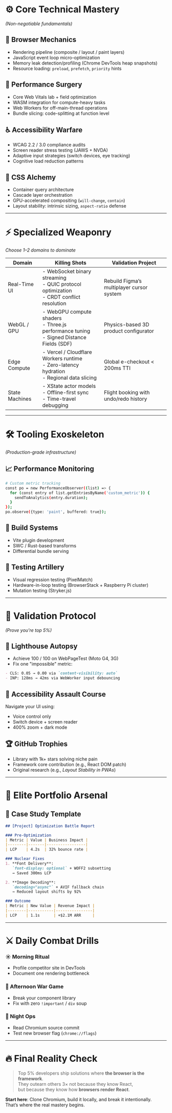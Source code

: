 
# ⚙️ Core Technical Mastery
*(Non-negotiable fundamentals)*

## 🧠 Browser Mechanics

- Rendering pipeline (composite / layout / paint layers)  
- JavaScript event loop micro-optimization  
- Memory leak detection/profiling (Chrome DevTools heap snapshots)  
- Resource loading: `preload`, `prefetch`, `priority` hints  

## 🔬 Performance Surgery

- Core Web Vitals lab + field optimization  
- WASM integration for compute-heavy tasks  
- Web Workers for off-main-thread operations  
- Bundle slicing: code-splitting at function level  

## ♿ Accessibility Warfare

- WCAG 2.2 / 3.0 compliance audits  
- Screen reader stress testing (JAWS + NVDA)  
- Adaptive input strategies (switch devices, eye tracking)  
- Cognitive load reduction patterns  

## 🎨 CSS Alchemy

- Container query architecture  
- Cascade layer orchestration  
- GPU-accelerated compositing (`will-change`, `contain`)  
- Layout stability: intrinsic sizing, `aspect-ratio` defense  

---

# ⚡ Specialized Weaponry
*Choose 1–2 domains to dominate*

| Domain         | Killing Shots                                                                 | Validation Project                                  |
|----------------|--------------------------------------------------------------------------------|-----------------------------------------------------|
| Real-Time UI   | - WebSocket binary streaming  <br> - QUIC protocol optimization <br> - CRDT conflict resolution | Rebuild Figma’s multiplayer cursor system           |
| WebGL / GPU    | - WebGPU compute shaders <br> - Three.js performance tuning <br> - Signed Distance Fields (SDF) | Physics-based 3D product configurator              |
| Edge Compute   | - Vercel / Cloudflare Workers runtime <br> - Zero-latency hydration <br> - Regional data slicing | Global e-checkout < 200ms TTI                      |
| State Machines | - XState actor models <br> - Offline-first sync <br> - Time-travel debugging   | Flight booking with undo/redo history              |

---

# 🛠️ Tooling Exoskeleton
*(Production-grade infrastructure)*

## 📈 Performance Monitoring

```bash
# Custom metric tracking
const po = new PerformanceObserver((list) => {
  for (const entry of list.getEntriesByName('custom_metric')) {
    sendToAnalytics(entry.duration);
  }
});
po.observe({type: 'paint', buffered: true});
```

## 🧱 Build Systems

- Vite plugin development  
- SWC / Rust-based transforms  
- Differential bundle serving  

## 🧨 Testing Artillery

- Visual regression testing (PixelMatch)  
- Hardware-in-loop testing (BrowserStack + Raspberry Pi cluster)  
- Mutation testing (Stryker.js)  

---

# 🧪 Validation Protocol
*(Prove you're top 5%)*

## 🧬 Lighthouse Autopsy

- Achieve 100 / 100 on WebPageTest (Moto G4, 3G)  
- Fix one "impossible" metric:

```markdown
- CLS: 0.05 → 0.00 via `content-visibility: auto`  
- INP: 128ms → 42ms via WebWorker input debouncing
```

## 🧭 Accessibility Assault Course

Navigate your UI using:

- Voice control only  
- Switch device + screen reader  
- 400% zoom + dark mode  

## 🏆 GitHub Trophies

- Library with 1k+ stars solving niche pain  
- Framework core contribution (e.g., React DOM patch)  
- Original research (e.g., *Layout Stability in PWAs*)  

---

# 💼 Elite Portfolio Arsenal

## 📘 Case Study Template

```markdown
## [Project] Optimization Battle Report

### Pre-Optimization
| Metric | Value | Business Impact |
|--------|-------|-----------------|
| LCP    | 4.2s  | 32% bounce rate |

### Nuclear Fixes
1. **Font Delivery**:  
   `font-display: optional` + WOFF2 subsetting  
   → Saved 300ms LCP

2. **Image Decoding**:  
   `decoding="async"` + AVIF fallback chain  
   → Reduced layout shifts by 92%

### Outcome
| Metric | New Value | Revenue Impact |
|--------|-----------|----------------|
| LCP    | 1.1s      | +$2.1M ARR     |
```

---

# ⚔️ Daily Combat Drills

### ☀️ Morning Ritual
- Profile competitor site in DevTools  
- Document one rendering bottleneck  

### 🎯 Afternoon War Game
- Break your component library  
- Fix with zero `!important` / `div` soup  

### 🌙 Night Ops
- Read Chromium source commit  
- Test new browser flag (`chrome://flags`)  

---

# 🔥 Final Reality Check

> Top 5% developers ship solutions where **the browser is the framework**.  
> They outearn others 3× not because they know React,  
> but because they know how **browsers render React**.

**Start here**: Clone Chromium, build it locally, and break it intentionally.  
That’s where the real mastery begins.
